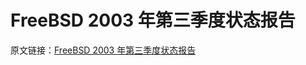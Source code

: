 # FreeBSD 2003 年第三季度状态报告

原文链接：[FreeBSD 2003 年第三季度状态报告](https://www.freebsd.org/status/report-2003-01-2003-02.html)
